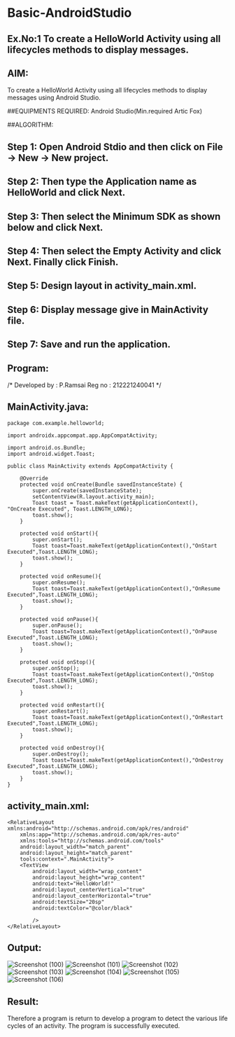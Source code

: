# Basic-AndroidStudio
## Ex.No:1 To create a HelloWorld Activity using all lifecycles methods to display messages.
## AIM:
To create a HelloWorld Activity using all lifecycles methods to display messages using Android Studio.

##EQUIPMENTS REQUIRED:
Android Studio(Min.required Artic Fox)

##ALGORITHM:
## Step 1: Open Android Stdio and then click on File -> New -> New project.

## Step 2: Then type the Application name as HelloWorld and click Next.

## Step 3: Then select the Minimum SDK as shown below and click Next.

## Step 4: Then select the Empty Activity and click Next. Finally click Finish.

## Step 5: Design layout in activity_main.xml.

## Step 6: Display message give in MainActivity file.

## Step 7: Save and run the application.
## Program:
/*
Developed by : P.Ramsai
Reg no : 212221240041
*/

## MainActivity.java:
```
package com.example.helloworld;

import androidx.appcompat.app.AppCompatActivity;

import android.os.Bundle;
import android.widget.Toast;

public class MainActivity extends AppCompatActivity {

    @Override
    protected void onCreate(Bundle savedInstanceState) {
        super.onCreate(savedInstanceState);
        setContentView(R.layout.activity_main);
        Toast toast = Toast.makeText(getApplicationContext(), "OnCreate Executed", Toast.LENGTH_LONG);
        toast.show();
    }

    protected void onStart(){
        super.onStart();
        Toast toast=Toast.makeText(getApplicationContext(),"OnStart Executed",Toast.LENGTH_LONG);
        toast.show();
    }

    protected void onResume(){
        super.onResume();
        Toast toast=Toast.makeText(getApplicationContext(),"OnResume Executed",Toast.LENGTH_LONG);
        toast.show();
    }

    protected void onPause(){
        super.onPause();
        Toast toast=Toast.makeText(getApplicationContext(),"OnPause Executed",Toast.LENGTH_LONG);
        toast.show();
    }

    protected void onStop(){
        super.onStop();
        Toast toast=Toast.makeText(getApplicationContext(),"OnStop Executed",Toast.LENGTH_LONG);
        toast.show();
    }

    protected void onRestart(){
        super.onRestart();
        Toast toast=Toast.makeText(getApplicationContext(),"OnRestart Executed",Toast.LENGTH_LONG);
        toast.show();
    }

    protected void onDestroy(){
        super.onDestroy();
        Toast toast=Toast.makeText(getApplicationContext(),"OnDestroy Executed",Toast.LENGTH_LONG);
        toast.show();
    }
}
```
## activity_main.xml:
```<?xml version="1.0" encoding="utf-8"?>
<RelativeLayout xmlns:android="http://schemas.android.com/apk/res/android"
    xmlns:app="http://schemas.android.com/apk/res-auto"
    xmlns:tools="http://schemas.android.com/tools"
    android:layout_width="match_parent"
    android:layout_height="match_parent"
    tools:context=".MainActivity">
    <TextView
        android:layout_width="wrap_content"
        android:layout_height="wrap_content"
        android:text="HelloWorld!"
        android:layout_centerVertical="true"
        android:layout_centerHorizontal="true"
        android:textSize="20sp"
        android:textColor="@color/black"

        />
</RelativeLayout>
```
## Output:
![Screenshot (100)](https://user-images.githubusercontent.com/94269989/190158931-2b915609-fe32-45f3-9706-b0ad420a24bc.png)
![Screenshot (101)](https://user-images.githubusercontent.com/94269989/190159059-f38ac9b9-05f8-4052-84c5-0255f71b8ab8.png)
![Screenshot (102)](https://user-images.githubusercontent.com/94269989/190159250-7e8a6284-9024-400c-bcca-3fc65883e2ec.png)
![Screenshot (103)](https://user-images.githubusercontent.com/94269989/190159355-62f8b44f-0ef1-4646-8617-86a7a0f44670.png)
![Screenshot (104)](https://user-images.githubusercontent.com/94269989/190159433-2302ab82-b79b-453a-b2f3-fa6b18cad2a7.png)
![Screenshot (105)](https://user-images.githubusercontent.com/94269989/190159475-db894772-1de8-4866-9dc7-18af75122c03.png)
![Screenshot (106)](https://user-images.githubusercontent.com/94269989/190159554-24f4d68e-88e7-4a34-99b3-4b2febc95bf3.png)

## Result:
Therefore a program is return to develop a program to detect the various life cycles of an activity. The program is successfully executed.










